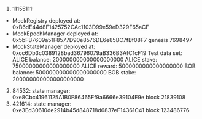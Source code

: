 1. 11155111:
- MockRegistry deployed at: 0xB6dE44d8F1425752CAc1103D99e59eD329F65aCF
- MockEpochManager deployed at: 0x5bFB7609a51F8577D90e8576DE6e85BC7fBf08F7 genesis 7698497
-   MockStateManager deployed at: 0xcc6Db3c0389128bad36796079aB336B3AfC1cF19
  Test data set:
  ALICE balance: 200000000000000000000
  ALICE stake: 75000000000000000000
  ALICE reward: 5000000000000000000
  BOB balance: 500000000000000000000
  BOB stake: 200000000000000000000
2. 84532:
   state manager: 0xe8Cbc41961125A1B0F86465Ff9a6666e39104E9e block 21839108
3. 421614:
   state manager: 0xe3Ed30610de2914b45d848718d6837eF14361C41 block 123486776
